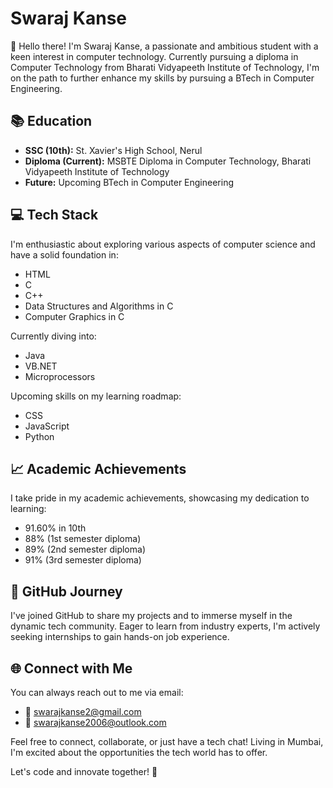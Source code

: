 # Swaraj Kanse

👋 Hello there! I'm Swaraj Kanse, a passionate and ambitious student with a keen interest in computer technology. Currently pursuing a diploma in Computer Technology from Bharati Vidyapeeth Institute of Technology, I'm on the path to further enhance my skills by pursuing a BTech in Computer Engineering.

## 📚 Education

- **SSC (10th):** St. Xavier's High School, Nerul
- **Diploma (Current):** MSBTE Diploma in Computer Technology, Bharati Vidyapeeth Institute of Technology
- **Future:** Upcoming BTech in Computer Engineering

## 💻 Tech Stack

I'm enthusiastic about exploring various aspects of computer science and have a solid foundation in:

- HTML
- C
- C++
- Data Structures and Algorithms in C
- Computer Graphics in C

Currently diving into:

- Java
- VB.NET
- Microprocessors

Upcoming skills on my learning roadmap:

- CSS
- JavaScript
- Python

## 📈 Academic Achievements

I take pride in my academic achievements, showcasing my dedication to learning:

- 91.60% in 10th
- 88% (1st semester diploma)
- 89% (2nd semester diploma)
- 91% (3rd semester diploma)

## 🚀 GitHub Journey

I've joined GitHub to share my projects and to immerse myself in the dynamic tech community. Eager to learn from industry experts, I'm actively seeking internships to gain hands-on job experience.

## 🌐 Connect with Me

You can always reach out to me via email:

- 📧 swarajkanse2@gmail.com
- 📧 swarajkanse2006@outlook.com

Feel free to connect, collaborate, or just have a tech chat! Living in Mumbai, I'm excited about the opportunities the tech world has to offer.

Let's code and innovate together! 🚀
